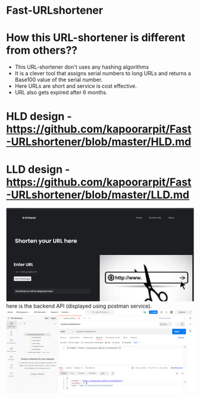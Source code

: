 # Fast-URLshortener

# How this URL-shortener is different from others??
* This URL-shortener don't uses any hashing algorithms
* It is a clever tool that assigns serial numbers to long URLs and returns a Base100 value of the serial number.
* Here URLs are short and service is cost effective.
* URL also gets expired after 6 months.

# HLD design - https://github.com/kapoorarpit/Fast-URLshortener/blob/master/HLD.md
# LLD design - https://github.com/kapoorarpit/Fast-URLshortener/blob/master/LLD.md 

![1](img/1.png)
<br>
here is the backend API (displayed using postman service). 
![2](img/2.png)
